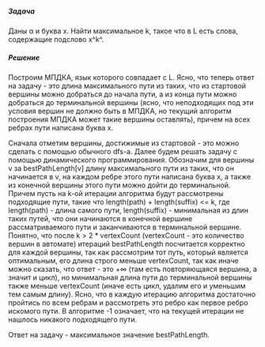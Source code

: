 ##### Задача
Даны α и буква x. Найти максимальное k, такое что в L есть слова, содержащие подслово x^k^.
##### Решение
Построим МПДКА, язык которого совпадает с L. Ясно, что теперь ответ на задачу - это длина максимального пути из таких, что из стартовой вершины можно добраться до начала пути, а из конца пути можно добраться до терминальной вершины (ясно, что неподходящих под эти условия вершин не должно быть в МПДКА, но текущий алгоритм построения МПДКА может такие вершины оставлять), причем на всех ребрах пути написана буква x.

Сначала отметим вершины, достижимые из стартовой - это можно сделать с помощью обычного dfs-а. Далее будем решать задачу с помощью динамического программирования. Обозначим для вершины v за bestPathLength[v] длину максимального пути из таких, что он начинается в v, на каждом ребре этого пути написана буква x, а также из конечной вершины этого пути можно дойти до терминальной. Причем пусть на k-ой итерации алгоритма будут рассмотрены подходящие пути, такие что length(path) + length(suffix) <= k, где length(path) - длина самого пути, length(suffix) - минимальная из длин таких путей, что они начинаются в конечной вершине рассматриваемого пути и заканчиваются в терминальной вершине. Понятно, что после k > 2 * vertexCount (vertexCount - это количество вершин в автомате) итераций bestPathLength посчитается корректно для каждой вершины, так как рассмотрим тот путь, который является оптимальным, его длина строго меньше vertexCount, так как иначе можно сказать, что ответ - это +∞ (там есть повторяющаяся вершина, а значит и цикл), но минимальная длина пути до терминальной вершины также меньше vertexCount (иначе есть цикл, удалим его и уменьшим тем самым длину). Ясно, что в каждую итерацию алгоритма достаточно пройтись по всем ребрам и рассмотреть это ребро как первое ребро искомого пути. В алгоритме -1 означает, что на текущей итерации не нашлось никакого подходящего пути.

Ответ на задачу - максимальное значение bestPathLength.
